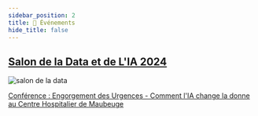```yaml
---
sidebar_position: 2
title: 🎉 Événements
hide_title: false
---
```


## [Salon de la Data et de L'IA 2024](./salon_de_la_data/)

![salon de la data](https://img.swapcard.com/?u=https%3A%2F%2Fcdn-api.swapcard.com%2Fpublic%2Fimages%2F69397431aa1f4906b70adde50487c9f2.png&q=0.8&m=fit&h=720)

[Conférence : Engorgement des Urgences - Comment l'IA change la donne au Centre Hospitalier de Maubeuge](./salon_de_la_data/engorgement_des_urgences.md)